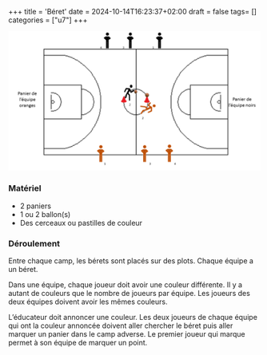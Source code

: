 +++
title = 'Béret'
date = 2024-10-14T16:23:37+02:00
draft = false
tags= []
categories = ["u7"]
+++

![alt](beret.png)

### Matériel

* 2 paniers
* 1 ou 2 ballon(s)
* Des cerceaux ou pastilles de couleur

### Déroulement

Entre chaque camp, les bérets sont placés sur des plots. Chaque équipe a un béret.

Dans une équipe, chaque joueur doit avoir une couleur différente. Il y a autant de couleurs que le nombre de joueurs par équipe. Les joueurs des deux équipes doivent avoir les mêmes couleurs.

L’éducateur doit annoncer une couleur. Les deux joueurs de chaque équipe qui ont la couleur annoncée doivent aller chercher le béret puis aller marquer un panier dans le camp adverse. Le premier joueur qui marque permet à son équipe de marquer un point.